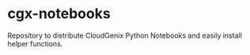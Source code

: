 # cgx-notebooks
Repository to distribute CloudGenix Python Notebooks and easily install helper functions.
